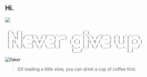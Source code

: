 
 <h2>Hi. </h2>
 <img src='https://visitor-badge.glitch.me/badge?page_id=xrkffgg.xrkffgg'/>

```
  _   _                             _                         
 | \ | | _____   _____ _ __    __ _(_)_   _____   _   _ _ __  
 |  \| |/ _ \ \ / / _ \ '__|  / _` | \ \ / / _ \ | | | | '_ \ 
 | |\  |  __/\ V /  __/ |    | (_| | |\ V /  __/ | |_| | |_) |
 |_| \_|\___| \_/ \___|_|     \__, |_| \_/ \___|  \__,_| .__/ 
                              |___/                    |_|    
```

![faker][faker]
> Gif loading a little slow, you can drink a cup of coffee first.

[faker]:https://user-images.githubusercontent.com/29775873/87002357-02b3c580-c1ec-11ea-9da8-38d5b437fbdf.gif
